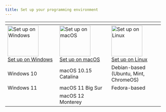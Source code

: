 ```yaml
---
title: Set up your programming environment
---
```


| <img width=500 /> | <img width=500 /> | <img width=500 /> |
| :-- | :-- | :-- |
| <a href="setup-windows"><image src="/img/windows.svg" title="Set up on Windows" width=100><br>Set up on Windows | <a href="setup-macos"><image src="/img/macos.svg" title="Set up on macOS" width=100><br>Set up on macOS | <a href="setup-linux"><image src="/img/ubuntu.svg" title="Set up on Linux" width=100><br>Set up on Linux |
| Windows 10 | macOS 10.15 Catalina | Debian-based (Ubuntu, Mint, ChromeOS) |
| Windows 11 | macOS 11 Big Sur | Fedora-based |
| | macOS 12 Monterey | |
